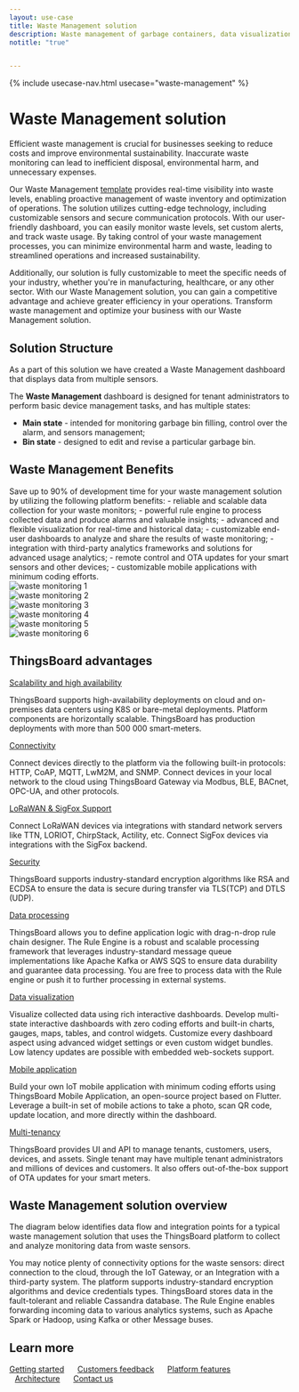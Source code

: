 ```yaml
---
layout: use-case
title: Waste Management solution
description: Waste management of garbage containers, data visualization, and device management with the ThingsBoard IoT Platform
notitle: "true"


---
```


{% include usecase-nav.html usecase="waste-management" %}

<h1 class="usecase-title">Waste Management solution</h1>

Efficient waste management is crucial for businesses seeking to reduce costs and improve environmental sustainability. Inaccurate waste monitoring can lead to inefficient disposal, environmental harm, and unnecessary expenses.
 
Our Waste Management <a href="/docs/paas/solution-templates/waste-management">template</a> provides real-time visibility into waste levels, enabling proactive management of waste inventory and optimization of operations. The solution utilizes cutting-edge technology, including customizable sensors and secure communication protocols. With our user-friendly dashboard, you can easily monitor waste levels, set custom alerts, and track waste usage. By taking control of your waste management processes, you can minimize environmental harm and waste, leading to streamlined operations and increased sustainability.

Additionally, our solution is fully customizable to meet the specific needs of your industry, whether you're in manufacturing, healthcare, or any other sector. With our Waste Management solution, you can gain a competitive advantage and achieve greater efficiency in your operations. Transform waste management and optimize your business with our Waste Management solution.


<h2>Solution Structure</h2>

As a part of this solution we have created a Waste Management dashboard that displays data from multiple sensors.

The **Waste Management** dashboard is designed for tenant administrators to perform basic device management tasks, and has multiple states:
- **Main state** - intended for monitoring garbage bin filling, control over the alarm, and sensors management;
- **Bin state** - designed to edit and revise a particular garbage bin.


<h2>Waste Management Benefits</h2>
Save up to 90% of development time for your waste management solution by utilizing the following platform benefits:
- reliable and scalable data collection for your waste monitors;
- powerful rule engine to process collected data and produce alarms and valuable insights;
- advanced and flexible visualization for real-time and historical data;
- customizable end-user dashboards to analyze and share the results of waste monitoring;
- integration with third-party analytics frameworks and solutions for advanced usage analytics;
- remote control and OTA updates for your smart sensors and other devices;
- customizable mobile applications with minimum coding efforts.

<div class="usecase-carousel owl-carousel owl-theme">
    <div>
        <img class="item-image" src="/images/solutions/waste_monitoring/waste-monitoring-1.png" alt="waste monitoring 1">
    </div>
    <div>
        <img class="item-image" src="/images/solutions/waste_monitoring/waste-monitoring-2.png" alt="waste monitoring 2">
    </div>
    <div>
        <img class="item-image" src="/images/solutions/waste_monitoring/waste-monitoring-3.png" alt="waste monitoring 3">
    </div>
    <div>
        <img class="item-image" src="/images/solutions/waste_monitoring/waste-monitoring-4.png" alt="waste monitoring 4">
    </div>
    <div>
        <img class="item-image" src="/images/solutions/waste_monitoring/waste-monitoring-5.png" alt="waste monitoring 5">
    </div>
    <div>
        <img class="item-image" src="/images/solutions/waste_monitoring/waste-monitoring-6.png" alt="waste monitoring 6">
    </div>
</div>

## ThingsBoard advantages
<section class="usecase-advantages">
    <div class="usecase-background">
        <div class="bottom-features1"></div><div class="bottom-features2"></div><div class="small11"></div><div class="small12"></div>
    </div>
    <div class="cards row">
        <div class="col-lg-6">
            <div class="block">
                <object data="/images/microservices-icon.svg"></object>
                <div>
                    <a class="title" href="/docs/reference/msa/">Scalability and high availability</a>
                    <p>ThingsBoard supports high-availability deployments on cloud and on-premises data centers using K8S or bare-metal deployments. Platform components are horizontally scalable. ThingsBoard has production deployments with more than 500 000 smart-meters.</p>
                </div>
            </div>
        </div>
        <div class="col-lg-6">
            <div class="block">
                <object data="/images/telemetry-icon.svg"></object>
                <div>
                    <a class="title" href="/docs/getting-started-guides/connectivity/">Connectivity</a>
                    <p>Connect devices directly to the platform via the following built-in protocols: HTTP, CoAP, MQTT, LwM2M, and SNMP. Connect devices in your local network to the cloud using ThingsBoard Gateway via Modbus, BLE, BACnet, OPC-UA, and other protocols.</p>
                </div>
            </div>
        </div>
        <div class="col-lg-6">
            <div class="block">
                <object data="/images/integration-icon.svg"></object>
                <div>
                    <a class="title" href="/docs/user-guide/integrations/">LoRaWAN & SigFox Support</a>
                    <p>Connect LoRaWAN devices via integrations with standard network servers like TTN, LORIOT, ChirpStack, Actility, etc. Connect SigFox devices via integrations with the SigFox backend.</p>
                </div>
            </div>
        </div>
        <div class="col-lg-6">
            <div class="block">
                <object data="/images/security-icon.svg"></object>
                <div>
                    <a class="title" href="/docs/pe/user-guide/ssl/http-over-ssl/">Security</a>
                    <p>ThingsBoard supports industry-standard encryption algorithms like RSA and ECDSA to ensure the data is secure during transfer via TLS(TCP) and DTLS (UDP).</p>
                </div>
            </div>
        </div>
        <div class="col-lg-6">
            <div class="block">
                <object data="/images/engine-icon.svg"></object>
                <div>
                    <a class="title" href="/docs/pe/user-guide/rule-engine-2-0/overview/">Data processing</a>
                    <p>ThingsBoard allows you to define application logic with drag-n-drop rule chain designer. The Rule Engine is a robust and scalable processing framework that leverages industry-standard message queue implementations like Apache Kafka or AWS SQS to ensure data durability and guarantee data processing. You are free to process data with the Rule engine or push it to further processing in external systems.</p>
                </div>
            </div>
        </div>
        <div class="col-lg-6">
            <div class="block">
                <object data="/images/visualization-icon.svg"></object>
                <div>
                    <a class="title" href="/docs/user-guide/dashboards/">Data visualization</a>
                    <p>Visualize collected data using rich interactive dashboards. Develop multi-state interactive dashboards with zero coding efforts and built-in charts, gauges, maps, tables, and control widgets. Customize every dashboard aspect using advanced widget settings or even custom widget bundles. Low latency updates are possible with embedded web-sockets support.</p>
                </div>
            </div>
        </div>
        <div class="col-lg-6">
            <div class="block">
                <object data="/images/phone-icon.svg"></object>
                <div>
                    <a class="title" href="/docs/mobile/">Mobile application</a>
                    <p>Build your own IoT mobile application with minimum coding efforts using ThingsBoard Mobile Application, an open-source project based on Flutter. Leverage a built-in set of mobile actions to take a photo, scan QR code, update location, and more directly within the dashboard.</p>
                </div>
            </div>
        </div>
        <div class="col-lg-6">
            <div class="block">
                <object data="/images/tenancy-icon.svg"></object>
                <div>
                    <a class="title" href="/docs/user-guide/entities-and-relations/">Multi-tenancy</a>
                    <p>ThingsBoard provides UI and API to manage tenants, customers, users, devices, and assets. Single tenant may have multiple tenant administrators and millions of devices and customers. It also offers out-of-the-box support of OTA updates for your smart meters.</p>
                </div>
            </div>
        </div>
    </div>
</section>

## Waste Management solution overview

The diagram below identifies data flow and integration points for a typical waste management solution that uses the ThingsBoard platform to collect and analyze monitoring data from waste sensors.

<object width="100%" style="max-width: max-content; margin: 32px 0" data="/images/iot-use-cases/smart-energy-diagram.svg"></object>

You may notice plenty of connectivity options for the waste sensors: direct connection to the cloud, through the IoT Gateway, or an Integration with a third-party system.
The platform supports industry-standard encryption algorithms and device credentials types. ThingsBoard stores data in the fault-tolerant and reliable Cassandra database.
The Rule Engine enables forwarding incoming data to various analytics systems, such as Apache Spark or Hadoop, using Kafka or other Message buses.

## Learn more

<a style="margin-right: 10px;" href="/docs/getting-started-guides/helloworld/" class="button">Getting started</a>
<a style="margin: 10px;" href="/industries/smart-energy/" class="button">Customers feedback</a>
<a style="margin: 10px;" href="/docs/#platform-features" class="button">Platform features</a>
<a style="margin: 10px;" href="/docs/reference/" class="button">Architecture</a>
<a style="margin: 10px;" href="/docs/contact-us/" class="button">Contact us</a>
